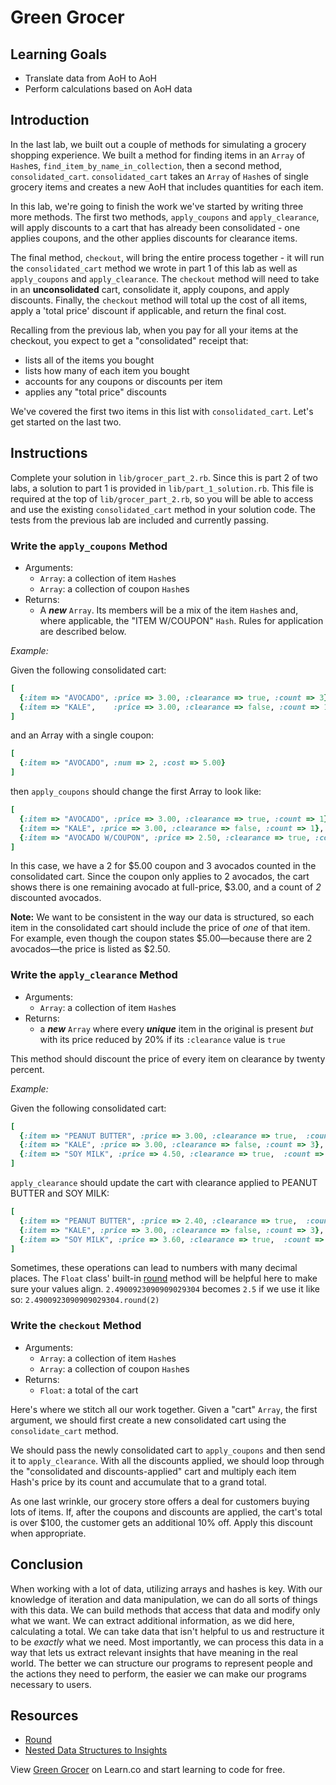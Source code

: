  # Green Grocer

## Learning Goals

- Translate data from AoH to AoH
- Perform calculations based on AoH data

## Introduction

In the last lab, we built out a couple of methods for simulating a grocery
shopping experience. We built a method for finding items in an `Array` of
`Hash`es, `find_item_by_name_in_collection`, then a second method,
`consolidated_cart`. `consolidated_cart` takes an `Array` of `Hash`es of single
grocery items and creates a new AoH that includes quantities for each item.

In this lab, we're going to finish the work we've started by writing three more
methods. The first two methods, `apply_coupons` and `apply_clearance`, will
apply discounts to a cart that has already been consolidated - one applies
coupons, and the other applies discounts for clearance items.

The final method, `checkout`, will bring the entire process together - it will
run the `consolidated_cart` method we wrote in part 1 of this lab as well as
`apply_coupons` and `apply_clearance`. The `checkout` method will need to take
in an **unconsolidated** cart, consolidate it, apply coupons, and apply
discounts. Finally, the `checkout` method will total up the cost of all items,
apply a 'total price' discount if applicable, and return the final cost.

Recalling from the previous lab, when you pay for all your items at the
checkout, you expect to get a "consolidated" receipt that:

* lists all of the items you bought
* lists how many of each item you bought
* accounts for any coupons or discounts per item
* applies any "total price" discounts

We've covered the first two items in this list with `consolidated_cart`. Let's
get started on the last two.

## Instructions

Complete your solution in `lib/grocer_part_2.rb`. Since this is part 2 of two
labs, a solution to part 1 is provided in `lib/part_1_solution.rb`. This file is
required at the top of `lib/grocer_part_2.rb`, so you will be able to access and
use the existing `consolidated_cart` method in your solution code. The tests
from the previous lab are included and currently passing.

### Write the `apply_coupons` Method

* Arguments:
  * `Array`: a collection of item `Hash`es
  * `Array`: a collection of coupon `Hash`es
* Returns:
  * A ***new*** `Array`. Its members will be a mix of the item `Hash`es and,
    where applicable, the "ITEM W/COUPON" `Hash`. Rules for application are
    described below.

_Example:_

Given the following consolidated cart:

```ruby
[
  {:item => "AVOCADO", :price => 3.00, :clearance => true, :count => 3},
  {:item => "KALE",    :price => 3.00, :clearance => false, :count => 1}
]
```

and an Array with a single coupon:

```ruby
[
  {:item => "AVOCADO", :num => 2, :cost => 5.00}
]
```

then `apply_coupons` should change the first Array to look like:

```ruby
[
  {:item => "AVOCADO", :price => 3.00, :clearance => true, :count => 1},
  {:item => "KALE", :price => 3.00, :clearance => false, :count => 1},
  {:item => "AVOCADO W/COUPON", :price => 2.50, :clearance => true, :count => 2}
]
```

In this case, we have a 2 for $5.00 coupon and 3 avocados counted in the
consolidated cart. Since the coupon only applies to 2 avocados, the cart shows
there is one remaining avocado at full-price, $3.00, and a count of _2_
discounted avocados.

**Note:** We want to be consistent in the way our data is structured, so each
item in the consolidated cart should include the price of _one_ of that item.
For example, even though the coupon states $5.00—because there are 2
avocados—the price is listed as $2.50.

### Write the `apply_clearance` Method

* Arguments:
  * `Array`: a collection of item `Hash`es
* Returns:
  * a ***new*** `Array` where every ***unique*** item in the original is present
    *but* with its price reduced by 20% if its `:clearance` value is `true`

This method should discount the price of every item on clearance by twenty
percent.

_Example:_

Given the following consolidated cart:

```ruby
[
  {:item => "PEANUT BUTTER", :price => 3.00, :clearance => true,  :count => 2},
  {:item => "KALE", :price => 3.00, :clearance => false, :count => 3},
  {:item => "SOY MILK", :price => 4.50, :clearance => true,  :count => 1}
]
```

`apply_clearance` should update the cart with clearance applied to PEANUT BUTTER
and SOY MILK:

```ruby
[
  {:item => "PEANUT BUTTER", :price => 2.40, :clearance => true,  :count => 2},
  {:item => "KALE", :price => 3.00, :clearance => false, :count => 3},
  {:item => "SOY MILK", :price => 3.60, :clearance => true,  :count => 1}
]
```

Sometimes, these operations can lead to numbers with many decimal places. The
`Float` class' built-in [round][round] method will be helpful here to make sure
your values align. `2.4900923090909029304` becomes `2.5` if we use it like so:
`2.4900923090909029304.round(2)`

### Write the `checkout` Method

* Arguments:
  * `Array`: a collection of item `Hash`es
  * `Array`: a collection of coupon `Hash`es
* Returns:
  * `Float`: a total of the cart

Here's where we stitch all our work together. Given a "cart" `Array`, the first
argument, we should first create a new consolidated cart using the
`consolidate_cart` method.

We should pass the newly consolidated cart to `apply_coupons` and then send it to
`apply_clearance`. With all the discounts applied, we should loop through the
"consolidated and discounts-applied" cart and multiply each item Hash's price
by its count and accumulate that to a grand total.

As one last wrinkle, our grocery store offers a deal for customers buying lots
of items. If, after the coupons and discounts are applied, the cart's total is
over $100, the customer gets an additional 10% off. Apply this discount when
appropriate.

## Conclusion

When working with a lot of data, utilizing arrays and hashes is key. With our
knowledge of iteration and data manipulation, we can do all sorts of things
with this data. We can build methods that access that data and modify only what
we want. We can extract additional information, as we did here, calculating a
total.  We can take data that isn't helpful to us and restructure it to be
_exactly_ what we need. Most importantly, we can process this data in a way
that lets us extract relevant insights that have meaning in the real world. The
better we can structure our programs to represent people and the actions they
need to perform, the easier we can make our programs necessary to users.

## Resources

- [Round][round]
- [Nested Data Structures to Insights](https://github.com/learn-co-curriculum/programming-univbasics-nds-nds-to-insights)

[round]: https://ruby-doc.org/core-2.1.2/Float.html#method-i-round

<p data-visibility='hidden'>View <a href='https://learn.co/lessons/green_grocer'>Green Grocer</a> on Learn.co and start learning to code for free.</p>
